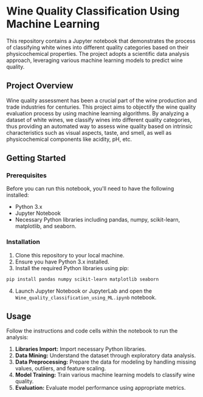 # Wine Quality Classification Using Machine Learning

This repository contains a Jupyter notebook that demonstrates the process of classifying white wines into different quality categories based on their physicochemical properties. The project adopts a scientific data analysis approach, leveraging various machine learning models to predict wine quality.

## Project Overview

Wine quality assessment has been a crucial part of the wine production and trade industries for centuries. This project aims to objectify the wine quality evaluation process by using machine learning algorithms. By analyzing a dataset of white wines, we classify wines into different quality categories, thus providing an automated way to assess wine quality based on intrinsic characteristics such as visual aspects, taste, and smell, as well as physicochemical components like acidity, pH, etc.

## Getting Started

### Prerequisites

Before you can run this notebook, you'll need to have the following installed:
- Python 3.x
- Jupyter Notebook
- Necessary Python libraries including pandas, numpy, scikit-learn, matplotlib, and seaborn.

### Installation

1. Clone this repository to your local machine.
2. Ensure you have Python 3.x installed.
3. Install the required Python libraries using pip:

```bash
pip install pandas numpy scikit-learn matplotlib seaborn
```

4. Launch Jupyter Notebook or JupyterLab and open the `Wine_quality_classification_using_ML.ipynb` notebook.

## Usage

Follow the instructions and code cells within the notebook to run the analysis:
1. **Libraries Import:** Import necessary Python libraries.
2. **Data Mining:** Understand the dataset through exploratory data analysis.
3. **Data Preprocessing:** Prepare the data for modeling by handling missing values, outliers, and feature scaling.
4. **Model Training:** Train various machine learning models to classify wine quality.
5. **Evaluation:** Evaluate model performance using appropriate metrics.
